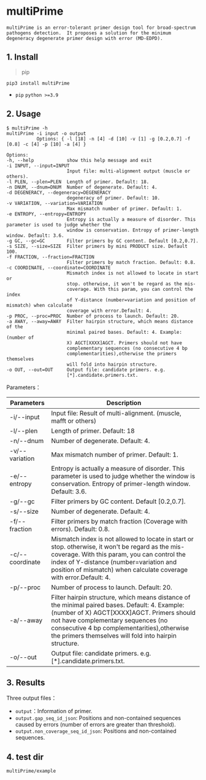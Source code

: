# multiPrime

`multiPrime is an error-tolerant primer design tool for broad-spectrum pathogens detection. 
It proposes a solution for the minimum degeneracy degenerate primer design with error (MD-EDPD).` 

## 1. Install

> pip

```
pip3 install multiPrime
```

+ `pip` `python >=3.9`



## 2. Usage

```
$ multiPrime -h 
multiPrime -i input -o output
           Options: { -l [18] -n [4] -d [10] -v [1] -g [0.2,0.7] -f [0.8] -c [4] -p [10] -a [4] }

Options:
-h, --help            show this help message and exit
-i INPUT, --input=INPUT
                      Input file: multi-alignment output (muscle or others).
-l PLEN, --plen=PLEN  Length of primer. Default: 18.
-n DNUM, --dnum=DNUM  Number of degenerate. Default: 4.
-d DEGENERACY, --degeneracy=DEGENERACY
                      degeneracy of primer. Default: 10.
-v VARIATION, --variation=VARIATION
                      Max mismatch number of primer. Default: 1.
-e ENTROPY, --entropy=ENTROPY
                      Entropy is actually a measure of disorder. This parameter is used to judge whether the 
                      window is conservation. Entropy of primer-length window. Default: 3.6.
-g GC, --gc=GC        Filter primers by GC content. Default [0.2,0.7].
-s SIZE, --size=SIZE  Filter primers by mini PRODUCT size. Default 100.
-f FRACTION, --fraction=FRACTION
                      Filter primers by match fraction. Default: 0.8.
-c COORDINATE, --coordinate=COORDINATE
                      Mismatch index is not allowed to locate in start or
                      stop. otherwise, it won't be regard as the mis-
                      coverage. With this param, you can control the index
                      of Y-distance (number=variation and position of mismatch) when calculate
                      coverage with error.Default: 4.
-p PROC, --proc=PROC  Number of process to launch. Default: 20.
-a AWAY, --away=AWAY  Filter hairpin structure, which means distance of the
                      minimal paired bases. Default: 4. Example:(number of
                      X) AGCT[XXXX]AGCT. Primers should not have
                      complementary sequences (no consecutive 4 bp
                      complementarities),otherwise the primers themselves
                      will fold into hairpin structure.
-o OUT, --out=OUT     Output file: candidate primers. e.g.
                      [*].candidate.primers.txt.
```

Parameters：

| Parameters      | Description                                                                                                                                                                                                                                                                              |
|-----------------|------------------------------------------------------------------------------------------------------------------------------------------------------------------------------------------------------------------------------------------------------------------------------------------|
| -i/--input      | Input file: Result of multi-alignment. (muscle, mafft or others)                                                                                                                                                                                                                         |
| -l/--plen       | Length of primer. Default: 18                                                                                                                                                                                                                                                            |
| -n/--dnum       | Number of degenerate. Default: 4.                                                                                                                                                                                                                                                        |
| -v/--variation  | Max mismatch number of primer. Default: 1.                                                                                                                                                                                                                                               |
| -e/--entropy    | Entropy is actually a measure of disorder. This parameter is used to judge whether the window is conservation. Entropy of primer-length window. Default: 3.6.                                                                                                                            |
| -g/--gc         | Filter primers by GC content. Default [0.2,0.7].                                                                                                                                                                                                                                         |
| -s/--size       | Number of degenerate. Default: 4.                                                                                                                                                                                                                                                        |
| -f/--fraction   | Filter primers by match fraction (Coverage with errors). Default: 0.8.                                                                                                                                                                                                                   |
| -c/--coordinate | Mismatch index is not allowed to locate in start or stop. otherwise, it won't be regard as the mis-coverage. With this param, you can control the index of Y-distance (number=variation and position of mismatch) when calculate coverage with error.Default: 4.                         |
| -p/--proc       | Number of process to launch. Default: 20.                                                                                                                                                                                                                                                |
| -a/--away       | Filter hairpin structure, which means distance of the minimal paired bases. Default: 4. Example:(number of X) AGCT[XXXX]AGCT. Primers should not have complementary sequences (no consecutive 4 bp complementarities),otherwise the primers themselves will fold into hairpin structure. |
| -o/--out        | Output file: candidate primers. e.g.  [*].candidate.primers.txt.                                                                                                                                                                                                                         |

## 3. Results

Three output files：

+ `output`：Information of primer.
+ `output.gap_seq_id_json`: Positions and non-contained sequences caused by errors (number of errors are greater than threshold).
+ `output.non_coverage_seq_id_json`: Positions and non-contained sequences.



## 4. test dir

```
multiPrime/example
```

